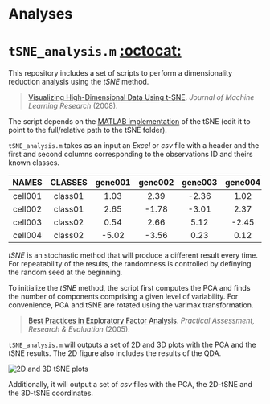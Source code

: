 Analyses
========


# `tSNE_analysis.m` [:octocat:](https://github.com/mscastillo/Analyses/tree/master/tSNE_analysis)

This repository includes a set of scripts to perform a dimensionality reduction analysis using the *tSNE* method.

> [Visualizing High-Dimensional Data Using t-SNE](http://lvdmaaten.github.io/tsne/). *Journal of Machine Learning Research* (2008).

The script depends on the [MATLAB implementation](http://lvdmaaten.github.io/tsne/) of the tSNE (edit it to point to the full/relative path to the tSNE folder).

`tSNE_analysis.m` takes as an input an *Excel* or *csv* file with a header and the first and second columns corresponding to the observations ID and theirs known classes.

|  NAMES  |  CLASSES | gene001 | gene002 | gene003 | gene004 | gene005 | gene006 |
|:-------:|:--------:|:-------:|:-------:|:-------:|:-------:|:-------:|:-------:|
| cell001 |  class01 |   1.03  |   2.39  |  -2.36  |   1.02  |   4.21  |  -0.56  |
| cell002 |  class01 |   2.65  |  -1.78  |  -3.01  |   2.37  |   2.23  |   1.90  |
| cell003 |  class02 |   0.54  |   2.66  |   5.12  |  -2.45  |   3.56  |   4.32  |
| cell004 | class02  |  -5.02  |  -3.56  |   0.23  |   0.12  |   1.52  |   2.35  |


*tSNE* is an stochastic method that will produce a different result every time. For repeatability of the results, the randomness is controlled by definying the random seed at the beginning.

To initialize the *tSNE* method, the script first computes the PCA and finds the number of components comprising a given level of variability. For convenience, PCA and tSNE are rotated using the varimax transformation.

> [Best Practices in Exploratory Factor Analysis](http://pareonline.net/pdf/v10n7.pdf). *Practical Assessment, Research & Evaluation* (2005).

`tSNE_analysis.m` will outputs a set of 2D and 3D plots with the PCA and the tSNE results. The 2D figure also includes the results of the QDA.

![2D and 3D tSNE plots](https://github.com/mscastillo/Analyses/blob/master/tSNE_analysis/tSNE.jpeg)

Additionally, it will output a set of *csv* files with the PCA, the 2D-tSNE and the 3D-tSNE coordinates.

